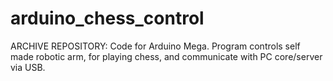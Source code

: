 # arduino_chess_control
ARCHIVE REPOSITORY: 
Code for Arduino Mega. Program controls self made robotic arm, for playing chess, and communicate with PC core/server via USB.

